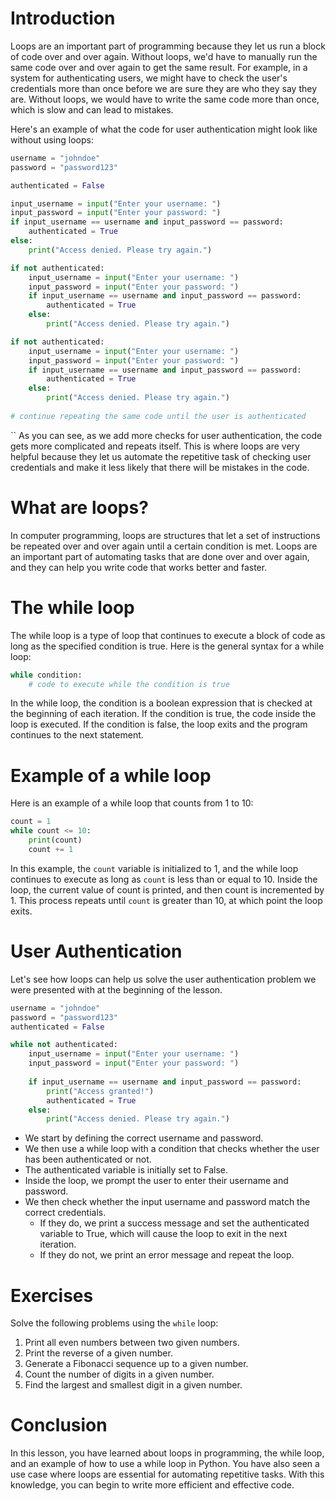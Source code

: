 # Introduction

Loops are an important part of programming because they let us run a block of code over and over again. Without loops, we'd have to manually run the same code over and over again to get the same result. For example, in a system for authenticating users, we might have to check the user's credentials more than once before we are sure they are who they say they are. Without loops, we would have to write the same code more than once, which is slow and can lead to mistakes.

Here's an example of what the code for user authentication might look like without using loops:

```python
username = "johndoe"
password = "password123"

authenticated = False

input_username = input("Enter your username: ")
input_password = input("Enter your password: ")
if input_username == username and input_password == password:
    authenticated = True
else:
    print("Access denied. Please try again.")

if not authenticated:
    input_username = input("Enter your username: ")
    input_password = input("Enter your password: ")
    if input_username == username and input_password == password:
        authenticated = True
    else:
        print("Access denied. Please try again.")

if not authenticated:
    input_username = input("Enter your username: ")
    input_password = input("Enter your password: ")
    if input_username == username and input_password == password:
        authenticated = True
    else:
        print("Access denied. Please try again.")
        
# continue repeating the same code until the user is authenticated
```
``
As you can see, as we add more checks for user authentication, the code gets more complicated and repeats itself. This is where loops are very helpful because they let us automate the repetitive task of checking user credentials and make it less likely that there will be mistakes in the code.

# What are loops?

In computer programming, loops are structures that let a set of instructions be repeated over and over again until a certain condition is met. Loops are an important part of automating tasks that are done over and over again, and they can help you write code that works better and faster.

# The while loop

The while loop is a type of loop that continues to execute a block of code as long as the specified condition is true. Here is the general syntax for a while loop:

```python
while condition:
    # code to execute while the condition is true
```

In the while loop, the condition is a boolean expression that is checked at the beginning of each iteration. If the condition is true, the code inside the loop is executed. If the condition is false, the loop exits and the program continues to the next statement.

# Example of a while loop

Here is an example of a while loop that counts from 1 to 10:

```python
count = 1
while count <= 10:
    print(count)
    count += 1
```

In this example, the `count` variable is initialized to 1, and the while loop continues to execute as long as `count` is less than or equal to 10. Inside the loop, the current value of count is printed, and then count is incremented by 1. This process repeats until `count` is greater than 10, at which point the loop exits.

# User Authentication

Let's see how loops can help us solve the user authentication problem we were presented with at the beginning of the lesson.

```python
username = "johndoe"
password = "password123"
authenticated = False

while not authenticated:
    input_username = input("Enter your username: ")
    input_password = input("Enter your password: ")
    
    if input_username == username and input_password == password:
        print("Access granted!")
        authenticated = True
    else:
        print("Access denied. Please try again.")
```

- We start by defining the correct username and password. 
- We then use a while loop with a condition that checks whether the user has been authenticated or not. 
- The authenticated variable is initially set to False. 
- Inside the loop, we prompt the user to enter their username and password. 
- We then check whether the input username and password match the correct credentials. 
	- If they do, we print a success message and set the authenticated variable to True, which will cause the loop to exit in the next iteration. 
	- If they do not, we print an error message and repeat the loop.

# Exercises

Solve the following problems using the `while` loop:

1. Print all even numbers between two given numbers.
2. Print the reverse of a given number.
3. Generate a Fibonacci sequence up to a given number.
4. Count the number of digits in a given number.
5. Find the largest and smallest digit in a given number.


# Conclusion

In this lesson, you have learned about loops in programming, the while loop, and an example of how to use a while loop in Python. You have also seen a use case where loops are essential for automating repetitive tasks. With this knowledge, you can begin to write more efficient and effective code.
